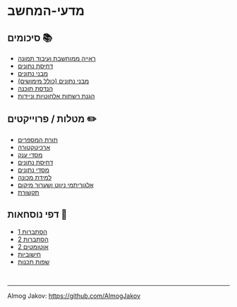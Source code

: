 # מדעי-המחשב

<h2>סיכומים 📚</h2>

- <a href="https://github.com/AlmogJakov/Computer-Science/blob/main/Computer%20Vision%20And%20Image%20Processing">ראייה ממוחשבת ועיבוד תמונה</a>
- <a href="https://github.com/AlmogJakov/Computer-Science/blob/main/Data%20compression">דחיסת נתונים</a>
- <a href="https://github.com/AlmogJakov/Computer-Science/blob/main/Data%20structures">מבני נתונים</a>
- <a href="https://github.com/AlmogJakov/Computer-Science/blob/main/Data%20structures">מבני נתונים (כולל מימושים)</a>
- <a href="https://github.com/AlmogJakov/Computer-Science/tree/main/Software%20Engineering">הנדסת תוכנה</a>
- <a href="https://github.com/AlmogJakov/Computer-Science/tree/main/Protection%20of%20wireless%20and%20mobile%20networks">הגנת רשתות אלחוטיות וניידות</a>



<h2>מטלות / פרוייקטים ✏️</h2>

- <a href="https://github.com/AlmogJakov/Computer-Science/tree/main/Algorithmic%20number%20theory/Tasks">תורת המספרים</a>
- <a href="https://github.com/AlmogJakov/Computer-Science/tree/main/Architecture/Tasks">ארכיטקטורה</a>
- <a href="https://github.com/AlmogJakov/Computer-Science/tree/main/Big%20Data">מסדי ענק</a>
- <a href="https://github.com/AlmogJakov/Computer-Science/tree/main/Data%20compression">דחיסת נתונים</a>
- <a href="https://github.com/AlmogJakov/Computer-Science/tree/main/Databases/Tasks">מסדי נתונים</a>
- <a href="https://github.com/AlmogJakov/Computer-Science/tree/main/Machine%20Learning">למידת מכונה</a>
- <a href="https://github.com/AlmogJakov/Computer-Science/tree/main/Navigation%20and%20position%20estimation%20algorithms">אלגוריתמי ניווט ושערוך מיקום</a>
- <a href="https://github.com/AlmogJakov/Computer-Science/tree/main/Networking/Tasks">תקשורת</a>


<h2>דפי נוסחאות 📄</h2>

- <a href="https://github.com/AlmogJakov/Computer-Science/tree/main/Probability%201">הסתברות 1</a>
- <a href="https://github.com/AlmogJakov/Computer-Science/tree/main/Probability%202">הסתברות 2</a>
- <a href="https://github.com/AlmogJakov/Computer-Science/tree/main/Automata%202">אוטומטים 2</a>
- <a href="https://github.com/AlmogJakov/Computer-Science/tree/main/Computational">חישוביות</a>
- <a href="https://github.com/AlmogJakov/Computer-Science/tree/main/Programming%20languages">שפות תכנות</a>

<br>

-----
Almog Jakov: https://github.com/AlmogJakov
